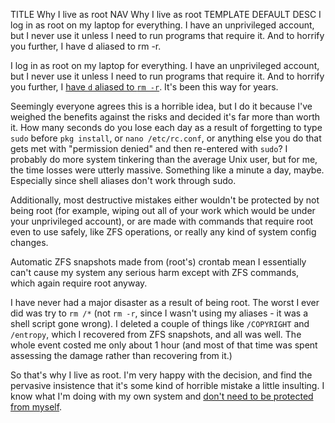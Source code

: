 TITLE Why I live as root
NAV Why I live as root
TEMPLATE DEFAULT
DESC I log in as root on my laptop for everything. I have an unprivileged account, but I never use it unless I need to run programs that require it. And to horrify you further, I have d aliased to rm -r.

I log in as root on my laptop for everything. I have an unprivileged account, but I never use it unless I need to run programs that require it. And to horrify you further, I <a href="https://github.com/yujiri8/configs">have <code>d</code> aliased to <code>rm -r</code></a>. It's been this way for years.

Seemingly everyone agrees this is a horrible idea, but I do it because I've weighed the benefits against the risks and decided it's far more than worth it. How many seconds do you lose each day as a result of forgetting to type `sudo` before `pkg install`, or `nano /etc/rc.conf`, or anything else you do that gets met with "permission denied" and then re-entered with `sudo`? I probably do more system tinkering than the average Unix user, but for me, the time losses were utterly massive. Something like a minute a day, maybe. Especially since shell aliases don't work through sudo.

Additionally, most destructive mistakes either wouldn't be protected by not being root (for example, wiping out all of your work which would be under your unprivileged account), or are made with commands that require root even to use safely, like ZFS operations, or really any kind of system config changes.

Automatic ZFS snapshots made from (root's) crontab mean I essentially can't cause my system any serious harm except with ZFS commands, which again require root anyway.

I have never had a major disaster as a result of being root. The worst I ever did was try to `rm /*` (not `rm -r`, since I wasn't using my aliases - it was a shell script gone wrong). I deleted a couple of things like `/COPYRIGHT` and `/entropy`, which I recovered from ZFS snapshots, and all was well. The whole event costed me only about 1 hour (and most of that time was spent assessing the damage rather than recovering from it.)

So that's why I live as root. I'm very happy with the decision, and find the pervasive insistence that it's some kind of horrible mistake a little insulting. I know what I'm doing with my own system and [don't need to be protected from myself](safety_choice).
